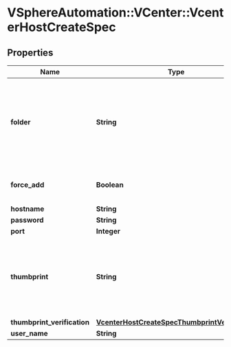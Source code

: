 # VSphereAutomation::VCenter::VcenterHostCreateSpec

## Properties
Name | Type | Description | Notes
------------ | ------------- | ------------- | -------------
**folder** | **String** | Host and cluster folder in which the new standalone host should be created. This field is currently required. In the future, if this field is unset, the system will attempt to choose a suitable folder for the host; if a folder cannot be chosen, the host creation operation will fail. When clients pass a value of this structure as a parameter, the field must be an identifier for the resource type: Folder. When operations return a value of this structure as a result, the field will be an identifier for the resource type: Folder. | [optional] 
**force_add** | **Boolean** | Whether host should be added to the vCenter Server even if it is being managed by another vCenter Server. The original vCenterServer loses connection to the host. If unset, forceAdd is default to false. | [optional] 
**hostname** | **String** | The IP address or DNS resolvable name of the host. | 
**password** | **String** | The password for the administrator account on the host. | 
**port** | **Integer** | The port of the host. If unset, port 443 will be used. | [optional] 
**thumbprint** | **String** | The thumbprint of the SSL certificate, which the host is expected to have. The thumbprint is always computed using the SHA1 hash and is the string representation of that hash in the format: xx:xx:xx:xx:xx:xx:xx:xx:xx:xx:xx:xx:xx:xx:xx:xx:xx:xx:xx:xx where, &#39;x&#39; represents a hexadecimal digit. This field is optional and it is only relevant when the value of Host.CreateSpec.thumbprint-verification is THUMBPRINT. | [optional] 
**thumbprint_verification** | [**VcenterHostCreateSpecThumbprintVerification**](VcenterHostCreateSpecThumbprintVerification.md) |  | 
**user_name** | **String** | The administrator account on the host. | 


